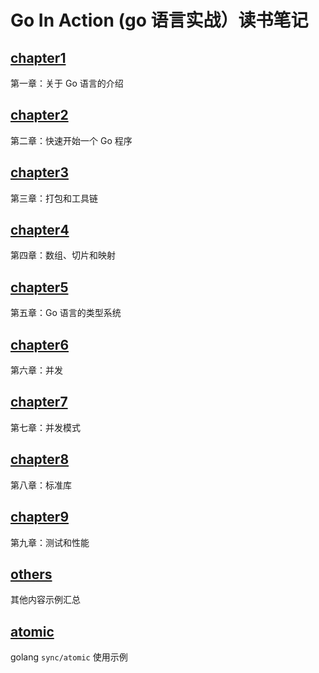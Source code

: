 # Go In Action (go 语言实战）读书笔记

## [chapter1](./chapter1)
第一章：关于 Go 语言的介绍

## [chapter2](./chapter2)
第二章：快速开始一个 Go 程序

## [chapter3](./chapter3)
第三章：打包和工具链

## [chapter4](./chapter4)
第四章：数组、切片和映射

## [chapter5](./chapter5)
第五章：Go 语言的类型系统

## [chapter6](./chapter6)
第六章：并发

## [chapter7](./chapter7)
第七章：并发模式

## [chapter8](./chapter8)
第八章：标准库

## [chapter9](./chapter9)
第九章：测试和性能

## [others](./others)
其他内容示例汇总

## [atomic](./atomic)
golang `sync/atomic` 使用示例
